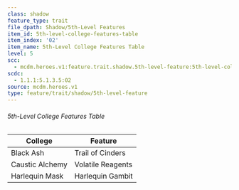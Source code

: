 ```yaml
---
class: shadow
feature_type: trait
file_dpath: Shadow/5th-Level Features
item_id: 5th-level-college-features-table
item_index: '02'
item_name: 5th-Level College Features Table
level: 5
scc:
  - mcdm.heroes.v1:feature.trait.shadow.5th-level-feature:5th-level-college-features-table
scdc:
  - 1.1.1:5.1.3.5:02
source: mcdm.heroes.v1
type: feature/trait/shadow/5th-level-feature
---
```


###### 5th-Level College Features Table

| College         | Feature           |
| --------------- | ----------------- |
| Black Ash       | Trail of Cinders  |
| Caustic Alchemy | Volatile Reagents |
| Harlequin Mask  | Harlequin Gambit  |
